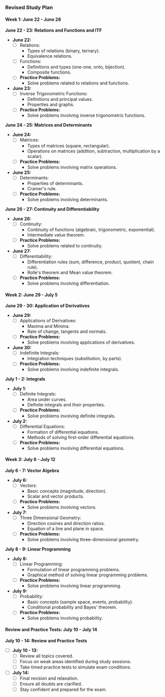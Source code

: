 ### Revised Study Plan

#### Week 1: June 22 - June 28

**June 22 - 23: Relations and Functions and ITF**
- **June 22:**
  - [ ] Relations:
    - Types of relations (binary, ternary).
    - Equivalence relations.
  - [ ] Functions:
    - Definitions and types (one-one, onto, bijection).
    - Composite functions.
  - [ ] **Practice Problems:**
    - Solve problems related to relations and functions.

- **June 23:**
  - [ ] Inverse Trigonometric Functions:
    - Definitions and principal values.
    - Properties and graphs.
  - [ ] **Practice Problems:**
    - Solve problems involving inverse trigonometric functions.

**June 24 - 25: Matrices and Determinants**
- **June 24:**
  - [ ] Matrices:
    - Types of matrices (square, rectangular).
    - Operations on matrices (addition, subtraction, multiplication by a scalar).
  - [ ] **Practice Problems:**
    - Solve problems involving matrix operations.

- **June 25:**
  - [ ] Determinants:
    - Properties of determinants.
    - Cramer's rule.
  - [ ] **Practice Problems:**
    - Solve problems involving determinants.

**June 26 - 27: Continuity and Differentiability**
- **June 26:**
  - [ ] Continuity:
    - Continuity of functions (algebraic, trigonometric, exponential).
    - Intermediate value theorem.
  - [ ] **Practice Problems:**
    - Solve problems related to continuity.

- **June 27:**
  - [ ] Differentiability:
    - Differentiation rules (sum, difference, product, quotient, chain rule).
    - Rolle's theorem and Mean value theorem.
  - [ ] **Practice Problems:**
    - Solve problems involving differentiation.

#### Week 2: June 29 - July 5

**June 29 - 30: Application of Derivatives**
- **June 29:**
  - [ ] Applications of Derivatives:
    - Maxima and Minima.
    - Rate of change, tangents and normals.
  - [ ] **Practice Problems:**
    - Solve problems involving applications of derivatives.

- **June 30:**
  - [ ] Indefinite Integrals:
    - Integration techniques (substitution, by parts).
  - [ ] **Practice Problems:**
    - Solve problems involving indefinite integrals.

**July 1 - 2: Integrals**
- **July 1:**
  - [ ] Definite Integrals:
    - Area under curves.
    - Definite integrals and their properties.
  - [ ] **Practice Problems:**
    - Solve problems involving definite integrals.

- **July 2:**
  - [ ] Differential Equations:
    - Formation of differential equations.
    - Methods of solving first-order differential equations.
  - [ ] **Practice Problems:**
    - Solve problems involving differential equations.

#### Week 3: July 6 - July 12

**July 6 - 7: Vector Algebra**
- **July 6:**
  - [ ] Vectors:
    - Basic concepts (magnitude, direction).
    - Scalar and vector products.
  - [ ] **Practice Problems:**
    - Solve problems involving vectors.

- **July 7:**
  - [ ] Three Dimensional Geometry:
    - Direction cosines and direction ratios.
    - Equation of a line and plane in space.
  - [ ] **Practice Problems:**
    - Solve problems involving three-dimensional geometry.

**July 8 - 9: Linear Programming**
- **July 8:**
  - [ ] Linear Programming:
    - Formulation of linear programming problems.
    - Graphical method of solving linear programming problems.
  - [ ] **Practice Problems:**
    - Solve problems involving linear programming.

- **July 9:**
  - [ ] Probability:
    - Basic concepts (sample space, events, probability).
    - Conditional probability and Bayes' theorem.
  - [ ] **Practice Problems:**
    - Solve problems involving probability.

#### Review and Practice Tests: July 10 - July 14

**July 10 - 14: Review and Practice Tests**
- [ ] **July 10 - 13:**
  - [ ] Review all topics covered.
  - [ ] Focus on weak areas identified during study sessions.
  - [ ] Take timed practice tests to simulate exam conditions.

- [ ] **July 14:**
  - [ ] Final revision and relaxation.
  - [ ] Ensure all doubts are clarified.
  - [ ] Stay confident and prepared for the exam.
